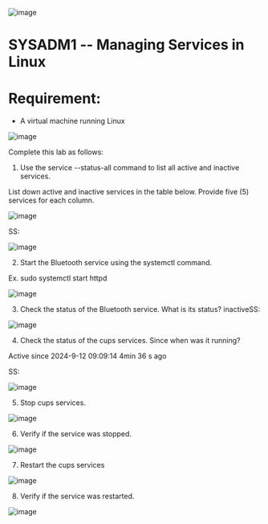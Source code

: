 ![image](https://github.com/user-attachments/assets/7203de7d-ddc8-44aa-9c0f-45e8ffa9bee7)


# SYSADM1 -- Managing Services in Linux

# Requirement: 

-   A virtual machine running Linux

![image](https://github.com/user-attachments/assets/8d7cd30c-0f31-41f0-a229-28666de12dfc)


Complete this lab as follows:

1.  Use the service --status-all command to list all active and inactive
    services.

List down active and inactive services in the table below. Provide five
(5) services for each column.

![image](https://github.com/user-attachments/assets/0f3cc109-5715-41f2-bece-9ac8ae7b2550)


SS:

![image](https://github.com/user-attachments/assets/9f95391f-b9dc-49e2-a006-c2f973888351)


2.  Start the Bluetooth service using the systemctl command.

Ex. sudo systemctl start httpd

![image](https://github.com/user-attachments/assets/37a9808c-33bb-4cb1-a138-e0bf5bb3366c)


3.  Check the status of the Bluetooth service. What is its status?
    inactiveSS:

![image](https://github.com/user-attachments/assets/88e49439-69e1-40a2-88ca-2da67978e61c)


4.  Check the status of the cups services. Since when was it running?

Active since 2024-9-12 09:09:14 4min 36 s ago

SS:

![image](https://github.com/user-attachments/assets/bec500dd-203e-41a0-b899-01c798ad1c50)


5.  Stop cups services.

![image](https://github.com/user-attachments/assets/6c2739d1-d02e-42d5-a0bf-d8d3cdcb0fb0)


6.  Verify if the service was stopped.

![image](https://github.com/user-attachments/assets/5e63e1fb-040b-45d5-b835-cdcc29908f9c)


7.  Restart the cups services

![image](https://github.com/user-attachments/assets/3dc1cafa-ef36-4b5a-95c9-b7b73aee1d25)

8.  Verify if the service was restarted.

![image](https://github.com/user-attachments/assets/8edcd55a-66e3-4204-a810-d1043115ef39)

